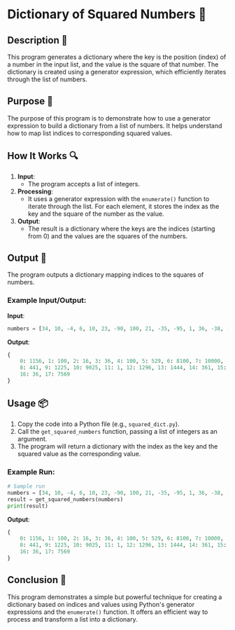 # Dictionary of Squared Numbers 📖

## Description 📝

This program generates a dictionary where the key is the position (index) of a number in the input list, and the value is the square of that number. The dictionary is created using a generator expression, which efficiently iterates through the list of numbers.

## Purpose 🎯

The purpose of this program is to demonstrate how to use a generator expression to build a dictionary from a list of numbers. It helps understand how to map list indices to corresponding squared values.

## How It Works 🔍

1. **Input**:
    - The program accepts a list of integers.
2. **Processing**:
    - It uses a generator expression with the `enumerate()` function to iterate through the list. For each element, it stores the index as the key and the square of the number as the value.
3. **Output**:
    - The result is a dictionary where the keys are the indices (starting from 0) and the values are the squares of the numbers.

## Output 📜

The program outputs a dictionary mapping indices to the squares of numbers.

### Example Input/Output:

**Input**:

```python
numbers = [34, 10, -4, 6, 10, 23, -90, 100, 21, -35, -95, 1, 36, -38, -19, 1, 6, 87]
```

**Output**:

```python
{
    0: 1156, 1: 100, 2: 16, 3: 36, 4: 100, 5: 529, 6: 8100, 7: 10000,
    8: 441, 9: 1225, 10: 9025, 11: 1, 12: 1296, 13: 1444, 14: 361, 15: 1,
    16: 36, 17: 7569
}
```

## Usage 📦

1. Copy the code into a Python file (e.g., `squared_dict.py`).
2. Call the `get_squared_numbers` function, passing a list of integers as an argument.
3. The program will return a dictionary with the index as the key and the squared value as the corresponding value.

### Example Run:

```python
# Sample run
numbers = [34, 10, -4, 6, 10, 23, -90, 100, 21, -35, -95, 1, 36, -38, -19, 1, 6, 87]
result = get_squared_numbers(numbers)
print(result)
```

**Output**:

```python
{
    0: 1156, 1: 100, 2: 16, 3: 36, 4: 100, 5: 529, 6: 8100, 7: 10000,
    8: 441, 9: 1225, 10: 9025, 11: 1, 12: 1296, 13: 1444, 14: 361, 15: 1,
    16: 36, 17: 7569
}
```

## Conclusion 🚀

This program demonstrates a simple but powerful technique for creating a dictionary based on indices and values using Python's generator expressions and the `enumerate()` function. It offers an efficient way to process and transform a list into a dictionary.
